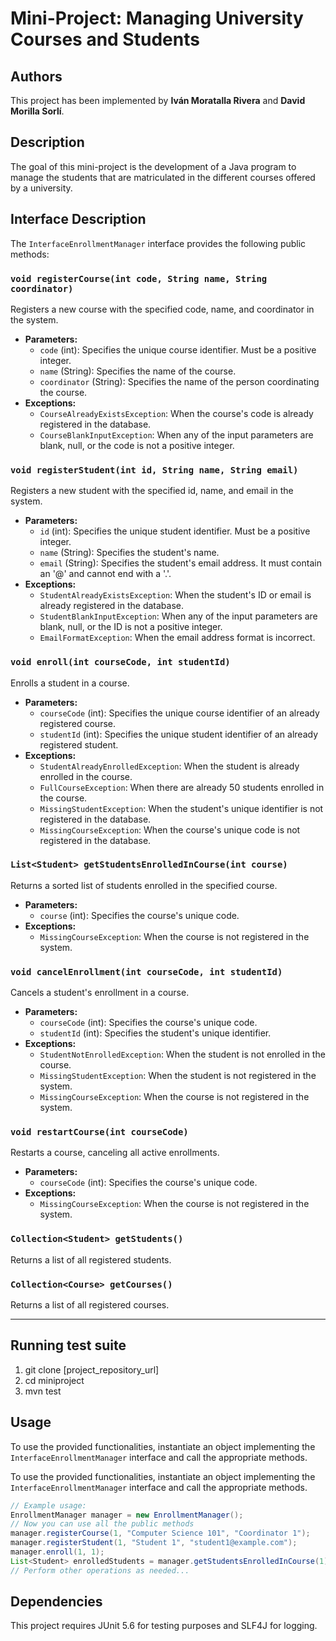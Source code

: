 # Mini-Project: Managing University Courses and Students

## Authors

This project has been implemented by **Iván Moratalla Rivera** and **David Morilla Sorlí**.

## Description

The goal of this mini-project is the development of a Java program to manage the students that are
matriculated in the different courses offered by a university.

## Interface Description

The `InterfaceEnrollmentManager` interface provides the following public methods:

### `void registerCourse(int code, String name, String coordinator)`

Registers a new course with the specified code, name, and coordinator in the system.

- **Parameters:**
  - `code` (int): Specifies the unique course identifier. Must be a positive integer.
  - `name` (String): Specifies the name of the course.
  - `coordinator` (String): Specifies the name of the person coordinating the course.
- **Exceptions:**
  - `CourseAlreadyExistsException`: When the course's code is already registered in the database.
  - `CourseBlankInputException`: When any of the input parameters are blank, null, or the code is not a positive integer.

### `void registerStudent(int id, String name, String email)`

Registers a new student with the specified id, name, and email in the system.

- **Parameters:**
  - `id` (int): Specifies the unique student identifier. Must be a positive integer.
  - `name` (String): Specifies the student's name.
  - `email` (String): Specifies the student's email address. It must contain an '@' and cannot end with a '.'.
- **Exceptions:**
  - `StudentAlreadyExistsException`: When the student's ID or email is already registered in the database.
  - `StudentBlankInputException`: When any of the input parameters are blank, null, or the ID is not a positive integer.
  - `EmailFormatException`: When the email address format is incorrect.

### `void enroll(int courseCode, int studentId)`

Enrolls a student in a course.

- **Parameters:**
  - `courseCode` (int): Specifies the unique course identifier of an already registered course.
  - `studentId` (int): Specifies the unique student identifier of an already registered student.
- **Exceptions:**
  - `StudentAlreadyEnrolledException`: When the student is already enrolled in the course.
  - `FullCourseException`: When there are already 50 students enrolled in the course.
  - `MissingStudentException`: When the student's unique identifier is not registered in the database.
  - `MissingCourseException`: When the course's unique code is not registered in the database.

### `List<Student> getStudentsEnrolledInCourse(int course)`

Returns a sorted list of students enrolled in the specified course.

- **Parameters:**
  - `course` (int): Specifies the course's unique code.
- **Exceptions:**
  - `MissingCourseException`: When the course is not registered in the system.

### `void cancelEnrollment(int courseCode, int studentId)`

Cancels a student's enrollment in a course.

- **Parameters:**
  - `courseCode` (int): Specifies the course's unique code.
  - `studentId` (int): Specifies the student's unique identifier.
- **Exceptions:**
  - `StudentNotEnrolledException`: When the student is not enrolled in the course.
  - `MissingStudentException`: When the student is not registered in the system.
  - `MissingCourseException`: When the course is not registered in the system.

### `void restartCourse(int courseCode)`

Restarts a course, canceling all active enrollments.

- **Parameters:**
  - `courseCode` (int): Specifies the course's unique code.
- **Exceptions:**
  - `MissingCourseException`: When the course is not registered in the system.

### `Collection<Student> getStudents()`

Returns a list of all registered students.

### `Collection<Course> getCourses()`

Returns a list of all registered courses.

***

## Running test suite

1. git clone [project_repository_url]
2. cd miniproject
3. mvn test

## Usage

To use the provided functionalities, instantiate an object implementing the `InterfaceEnrollmentManager` interface and call the appropriate methods.

To use the provided functionalities, instantiate an object implementing the `InterfaceEnrollmentManager` interface and call the appropriate methods.

```java
// Example usage:
EnrollmentManager manager = new EnrollmentManager();
// Now you can use all the public methods
manager.registerCourse(1, "Computer Science 101", "Coordinator 1");
manager.registerStudent(1, "Student 1", "student1@example.com");
manager.enroll(1, 1);
List<Student> enrolledStudents = manager.getStudentsEnrolledInCourse(1);
// Perform other operations as needed...

```

## Dependencies

This project requires JUnit 5.6 for testing purposes and SLF4J for logging.
